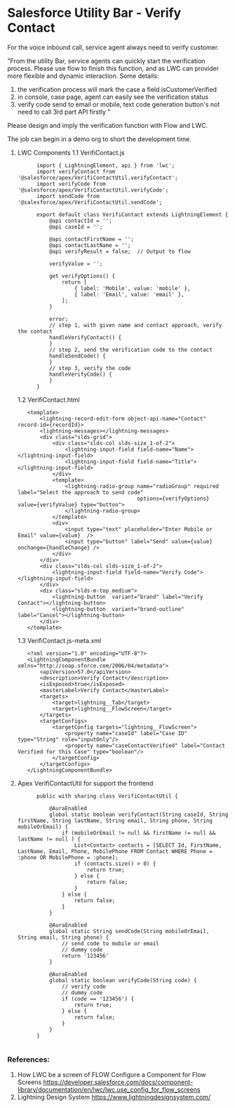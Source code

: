 # Salesforce Utility Bar - Verify Contact  

For the voice inbound call, service agent always need to verify customer.

"From the utility Bar, service agents can quickly start the verification process. Please use flow to finish this function, and as LWC can provider more flexible and dynamic interaction. 
Some details:
1. the verification process will mark the case a field isCustomerVerified
2. in console, case page, agent can easily see the verification status 
3. verify code send to email or mobile, text code generation button's not need to call 3rd part API firstly "

Please design and imply the verification function with Flow and LWC.

The job can begin in a demo org to short the development time. 

1. LWC Components
1.1 VerifiContact.js
   ```
         import { LightningElement, api } from 'lwc';
         import verifyContact from '@salesforce/apex/VerifiContactUtil.verifyContact';
         import verifyCode from '@salesforce/apex/VerifiContactUtil.verifyCode';
         import sendCode from '@salesforce/apex/VerifiContactUtil.sendCode';
         
         export default class VerifiContact extends LightningElement {
             @api contactId = '';
             @api caseId = '';
             
             @api contactFirstName = '';  
             @api contactLastName = '';  
             @api verifyResult = false;  // Output to flow
         
             verifyValue = '';
         
             get verifyOptions() {
                 return [
                     { label: 'Mobile', value: 'mobile' },
                     { label: 'Email', value: 'email' },
                 ];
             }
         
             error;
             // step 1, with given name and contact approach, verify the contact
             handleVerifyContact() { 
             }
             // step 2, send the verification code to the contact
             handleSendCode() { 
             }
             // step 3, verify the code
             handleVerifyCode() {
             }
         }
   
   ```

   1.2 VerifiContact.html

   ```
      <template>
          <lightning-record-edit-form object-api-name="Contact" record-id={recordId}>
          <lightning-messages></lightning-messages>
          <div class="slds-grid">
              <div class="slds-col slds-size_1-of-2">
                  <lightning-input-field field-name="Name"></lightning-input-field>
                  <lightning-input-field field-name="Title"></lightning-input-field>
              </div>
              <template>
                  <lightning-radio-group name="radioGroup" required label="Select the approach to send code" 
                                         options={verifyOptions} value={verifyValue} type="button">
                  </lightning-radio-group>
              </template>
              <div>
                  <input type="text" placeholder="Enter Mobile or Email" value={value}  />
                  <input type="button" label="Send" value={value} onchange={handleChange} />
              </div>
          </div>
          <div class="slds-col slds-size_1-of-2">
              <lightning-input-field field-name="Verify Code"></lightning-input-field>
          </div>
          <div class="slds-m-top_medium">
              <lightning-button  variant="brand" label="Verify Contact"></lightning-button>
              <lightning-button  variant="brand-outline" label="Cancel"></lightning-button>
          </div>
      </template>
   
   ```

   1.3 VerifiContact.js-meta.xml
   ```
      <?xml version="1.0" encoding="UTF-8"?>
      <LightningComponentBundle xmlns="http://soap.sforce.com/2006/04/metadata">
          <apiVersion>57.0</apiVersion>
          <description>Verify Contact</description>
          <isExposed>true</isExposed>
          <masterLabel>Verify Contact</masterLabel>
          <targets>
              <target>lightning__Tab</target>
              <target>lightning__FlowScreen</target>
          </targets>
          <targetConfigs>
              <targetConfig targets="lightning__FlowScreen">
                  <property name="caseId" label="Case ID" type="String" role="inputOnly"/>
                  <property name="caseContactVerified" label="Contact Verified for this Case" type="boolean"/>
              </targetConfig>
          </targetConfigs>
      </LightningComponentBundle>
   ```

2. Apex VerifiContactUtil for support the frontend
  
   ```
         public with sharing class VerifiContactUtil {
             
             @AuraEnabled
             global static boolean verifyContact(String caseId, String firstName, String lastName, String email, String phone, String mobileOrEmail) {
                 if (mobileOrEmail != null && firstName != null && lastName != null ) {
                     List<Contact> contacts = [SELECT Id, FirstName, LastName, Email, Phone, MobilePhone FROM Contact WHERE Phone = :phone OR MobilePhone = :phone];
                     if (contacts.size() > 0) {
                         return true;
                     } else {
                         return false;
                     }
                 } else {
                     return false;
                 }
             }
         
             @AuraEnabled
             global static String sendCode(String mobileOrEmail, String email, String phone) {
                 // send code to mobile or email
                 // dummy code 
                 return '123456'
             }
         
             @AuraEnabled
             global static boolean verifyCode(String code) {
                 // verify code
                 // dummy code
                 if (code == '123456') {
                     return true;
                 } else {
                     return false;
                 }
             }
         }

   
   ```

### References:
1. How  LWC be a screen of FLOW
Configure a Component for Flow Screens https://developer.salesforce.com/docs/component-library/documentation/en/lwc/lwc.use_config_for_flow_screens
2. Lightning Design System
https://www.lightningdesignsystem.com/

